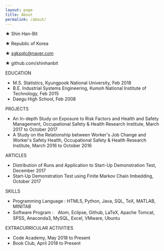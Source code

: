 ```yaml
---
layout: page
title: About
permalink: /about/
---
```


★ Shin Han-Bit

★ Republic of Korea

★ sgksqlc@naver.com

★ github.com/shinhanbit

EDUCATION
- M.S. Statistics, Kyungpook National University, Feb 2018
- B.E. Industrial Systems Engineering, Kumoh National Institute of Technology, Feb 2015
- Daegu High School, Feb 2008

PROJECTS
- An In-depth Study on Exposure to Risk Factors and Health and Safety Management, Occupational Safety & Health Research Institute, March 2017 to October 2017
- A Study on the Relationship between Worker's Job Change and Worker's Safety Health, Occupational Safety & Health Research Institute, March 2016 to October 2016

ARTICLES
- Distribution of Runs and Application to Start-Up Demonstration Test, December 2017
- Start-Up Demonstration Test using Finite Markov Chain Imbedding, October 2017

SKILLS
- Programming Language : HTML5, Python, Java, SQL, TeX, MATLAB, MINITAB
- Software Program :　Atom, Eclipse, Github, LaTeX, Apache Tomcat, SPSS, Anaconda3, MySQL, Excel, VMware, Ubuntu

EXTRACURRICULAR ACTIVITIES
- Code Academy, May 2018 to Present
- Book Club, April 2018 to Present
